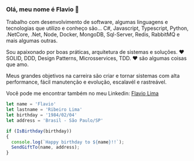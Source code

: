 ### Olá, meu nome é Flavio 👋

Trabalho com desenvolvimento de software, algumas linguagens e tecnologias que utilizo e conheço são... C#, Javascript, Typescript, Python, .NetCore, .Net, Node, Docker, MongoDB, Sql-Server, Redis, RabbitMQ e mais algumas outras.

Sou apaixonado por boas práticas, arquitetura de sistemas e soluções. :heart: SOLID, DDD, Design Patterns, Microsservices, TDD. :heart: são algumas coisas que amo.

Meus grandes objetivos na carreira são criar e tornar sistemas com alta performance, fácil manutenção e evolução, escalavél e rastreável.

Você pode me encontrar também no meu Linkedin: [Flavio Lima](https://www.linkedin.com/in/flavioribeirolima/)

```javascript
let name = 'Flavio'
let lastname = 'Ribeiro Lima'
let birthday = '1984/02/04'
let address = 'Brasil - São Paulo/SP'

if (IsBirthday(birthday))
{
  console.log(`Happy birthday to ${name}!!`);
  SendGiftTo(name, address);
}
```

<!--
**flaviorl-net/flaviorl-net** is a ✨ _special_ ✨ repository because its `README.md` (this file) appears on your GitHub profile.

Here are some ideas to get you started:

- 🔭 I’m currently working on ...
- 🌱 I’m currently learning ...
- 👯 I’m looking to collaborate on ...
- 🤔 I’m looking for help with ...
- 💬 Ask me about ...
- 📫 How to reach me: ...
- 😄 Pronouns: ...
- ⚡ Fun fact: ...
-->
